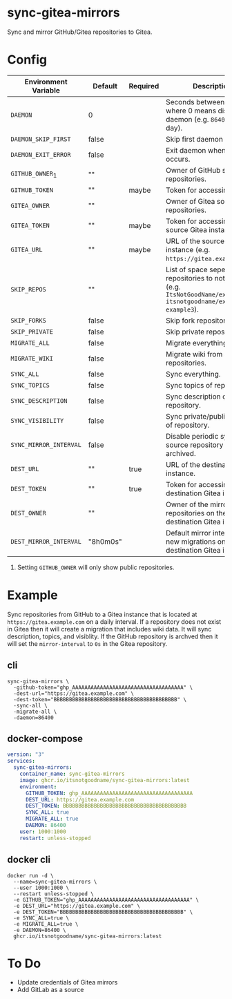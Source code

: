 # sync-gitea-mirrors

Sync and mirror GitHub/Gitea repositories to Gitea.

# Config

| Environment Variable       | Default  | Required | Description                                                                                                         |
| -------------------------- | -------- | -------- | ------------------------------------------------------------------------------------------------------------------- |
| `DAEMON`                   | 0        |          | Seconds between each run where 0 means disabling daemon (e.g. `86400` is a day).                                    |
| `DAEMON_SKIP_FIRST`        | false    |          | Skip first daemon run.                                                                                              |
| `DAEMON_EXIT_ERROR`        | false    |          | Exit daemon when error occurs.                                                                                      |
| `GITHUB_OWNER`<sub>1</sub> | ""       |          | Owner of GitHub source repositories.                                                                                |
| `GITHUB_TOKEN`             | ""       | maybe    | Token for accessing GitHub.                                                                                         |
| `GITEA_OWNER`              | ""       |          | Owner of Gitea source repositories.                                                                                 |
| `GITEA_TOKEN`              | ""       | maybe    | Token for accessing the source Gitea instance.                                                                      |
| `GITEA_URL`                | ""       | maybe    | URL of the source Gitea instance (e.g. `https://gitea.example.com`).                                                |
| `SKIP_REPOS`               | ""       |          | List of space seperated repositories to not sync (e.g. `ItsNotGoodName/example1 itsnotgoodname/example2 example3`). |
| `SKIP_FORKS`               | false    |          | Skip fork repositories.                                                                                             |
| `SKIP_PRIVATE`             | false    |          | Skip private repositories.                                                                                          |
| `MIGRATE_ALL`              | false    |          | Migrate everything.                                                                                                 |
| `MIGRATE_WIKI`             | false    |          | Migrate wiki from source repositories.                                                                              |
| `SYNC_ALL`                 | false    |          | Sync everything.                                                                                                    |
| `SYNC_TOPICS`              | false    |          | Sync topics of repository.                                                                                          |
| `SYNC_DESCRIPTION`         | false    |          | Sync description of repository.                                                                                     |
| `SYNC_VISIBILITY`          | false    |          | Sync private/public status of repository.                                                                           |
| `SYNC_MIRROR_INTERVAL`     | false    |          | Disable periodic sync if source repository is archived.                                                             |
| `DEST_URL`                 | ""       | true     | URL of the destination Gitea instance.                                                                              |
| `DEST_TOKEN`               | ""       | true     | Token for accessing the destination Gitea instance.                                                                 |
| `DEST_OWNER`               | ""       |          | Owner of the mirrored repositories on the destination Gitea instance.                                               |
| `DEST_MIRROR_INTERVAL`     | "8h0m0s" |          | Default mirror interval for new migrations on the destination Gitea instance.                                       |

1. Setting `GITHUB_OWNER` will only show public repositories.

# Example

Sync repositories from GitHub to a Gitea instance that is located at `https://gitea.example.com` on a daily interval.
If a repository does not exist in Gitea then it will create a migration that includes wiki data.
It will sync description, topics, and visiblity.
If the GitHub repository is archved then it will set the `mirror-interval` to `0s` in the Gitea repository.

## cli

```
sync-gitea-mirrors \
  -github-token="ghp_AAAAAAAAAAAAAAAAAAAAAAAAAAAAAAAAAAAA" \
  -dest-url="https://gitea.example.com" \
  -dest-token="BBBBBBBBBBBBBBBBBBBBBBBBBBBBBBBBBBBBBBBB" \
  -sync-all \
  -migrate-all \
  -daemon=86400
```

## docker-compose

```yaml
version: "3"
services:
  sync-gitea-mirrors:
    container_name: sync-gitea-mirrors
    image: ghcr.io/itsnotgoodname/sync-gitea-mirrors:latest
    environment:
      GITHUB_TOKEN: ghp_AAAAAAAAAAAAAAAAAAAAAAAAAAAAAAAAAAAA
      DEST_URL: https://gitea.example.com
      DEST_TOKEN: BBBBBBBBBBBBBBBBBBBBBBBBBBBBBBBBBBBBBBBB
      SYNC_ALL: true
      MIGRATE_ALL: true
      DAEMON: 86400
    user: 1000:1000
    restart: unless-stopped
```

## docker cli

```
docker run -d \
  --name=sync-gitea-mirrors \
  --user 1000:1000 \
  --restart unless-stopped \
  -e GITHUB_TOKEN="ghp_AAAAAAAAAAAAAAAAAAAAAAAAAAAAAAAAAAAA" \
  -e DEST_URL="https://gitea.example.com" \
  -e DEST_TOKEN="BBBBBBBBBBBBBBBBBBBBBBBBBBBBBBBBBBBBBBBB" \
  -e SYNC_ALL=true \
  -e MIGRATE_ALL=true \
  -e DAEMON=86400 \
  ghcr.io/itsnotgoodname/sync-gitea-mirrors:latest
```

# To Do

- Update credentials of Gitea mirrors
- Add GitLab as a source
